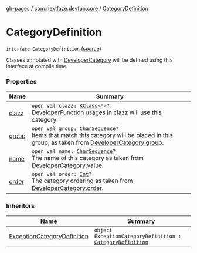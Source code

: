 [gh-pages](../../index.md) / [com.nextfaze.devfun.core](../index.md) / [CategoryDefinition](./index.md)

# CategoryDefinition

`interface CategoryDefinition` [(source)](https://github.com/NextFaze/dev-fun/tree/master/devfun-annotations/src/main/java/com/nextfaze/devfun/core/Definitions.kt#L91)

Classes annotated with [DeveloperCategory](../../com.nextfaze.devfun.annotations/-developer-category/index.md) will be defined using this interface at compile time.

### Properties

| Name | Summary |
|---|---|
| [clazz](clazz.md) | `open val clazz: `[`KClass`](https://kotlinlang.org/api/latest/jvm/stdlib/kotlin.reflect/-k-class/index.html)`<*>?`<br>[DeveloperFunction](../../com.nextfaze.devfun.annotations/-developer-function/index.md) usages in [clazz](clazz.md) will use this category. |
| [group](group.md) | `open val group: `[`CharSequence`](https://kotlinlang.org/api/latest/jvm/stdlib/kotlin/-char-sequence/index.html)`?`<br>Items that match this category will be placed in this group, as taken from [DeveloperCategory.group](../../com.nextfaze.devfun.annotations/-developer-category/group.md). |
| [name](name.md) | `open val name: `[`CharSequence`](https://kotlinlang.org/api/latest/jvm/stdlib/kotlin/-char-sequence/index.html)`?`<br>The name of this category as taken from [DeveloperCategory.value](../../com.nextfaze.devfun.annotations/-developer-category/value.md). |
| [order](order.md) | `open val order: `[`Int`](https://kotlinlang.org/api/latest/jvm/stdlib/kotlin/-int/index.html)`?`<br>The category ordering as taken from [DeveloperCategory.order](../../com.nextfaze.devfun.annotations/-developer-category/order.md). |

### Inheritors

| Name | Summary |
|---|---|
| [ExceptionCategoryDefinition](../../com.nextfaze.devfun.internal.exception/-exception-category-definition/index.md) | `object ExceptionCategoryDefinition : `[`CategoryDefinition`](./index.md) |

